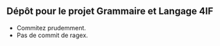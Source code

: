 ## Dépôt pour le projet Grammaire et Langage 4IF

 - Commitez prudemment.
 - Pas de commit de ragex.
